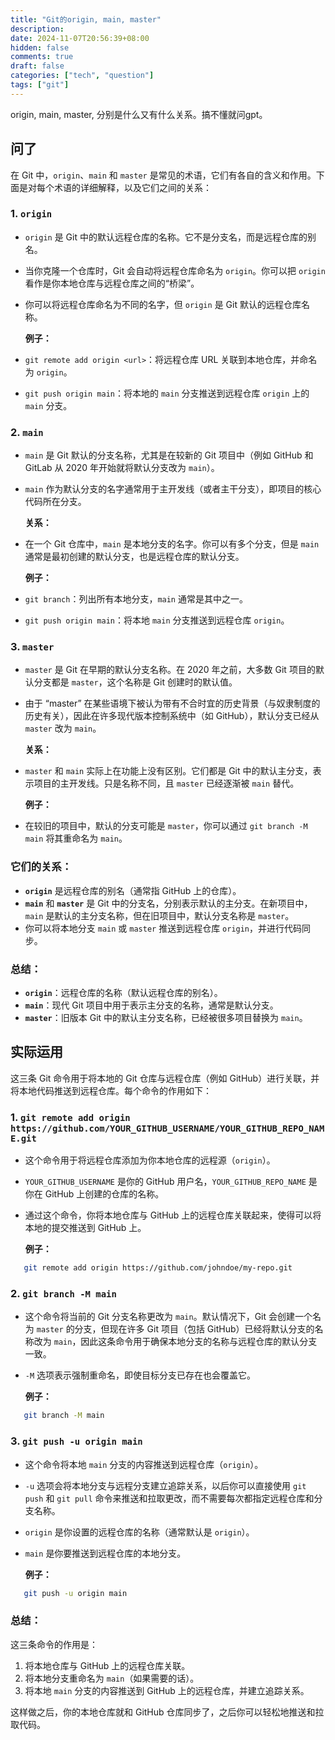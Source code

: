 ```yaml
---
title: "Git的origin, main, master"
description: 
date: 2024-11-07T20:56:39+08:00
hidden: false
comments: true
draft: false
categories: ["tech", "question"]
tags: ["git"]
---
```

origin, main, master, 分别是什么又有什么关系。搞不懂就问gpt。

## 问了

在 Git 中，`origin`、`main` 和 `master` 是常见的术语，它们有各自的含义和作用。下面是对每个术语的详细解释，以及它们之间的关系：

### 1. **`origin`**

- `origin` 是 Git 中的默认远程仓库的名称。它不是分支名，而是远程仓库的别名。
- 当你克隆一个仓库时，Git 会自动将远程仓库命名为 `origin`。你可以把 `origin` 看作是你本地仓库与远程仓库之间的“桥梁”。
- 你可以将远程仓库命名为不同的名字，但 `origin` 是 Git 默认的远程仓库名称。

  **例子：**
- `git remote add origin <url>`：将远程仓库 URL 关联到本地仓库，并命名为 `origin`。
- `git push origin main`：将本地的 `main` 分支推送到远程仓库 `origin` 上的 `main` 分支。

### 2. **`main`**

- `main` 是 Git 默认的分支名称，尤其是在较新的 Git 项目中（例如 GitHub 和 GitLab 从 2020 年开始就将默认分支改为 `main`）。
- `main` 作为默认分支的名字通常用于主开发线（或者主干分支），即项目的核心代码所在分支。

  **关系：**
- 在一个 Git 仓库中，`main` 是本地分支的名字。你可以有多个分支，但是 `main` 通常是最初创建的默认分支，也是远程仓库的默认分支。

  **例子：**
- `git branch`：列出所有本地分支，`main` 通常是其中之一。
- `git push origin main`：将本地 `main` 分支推送到远程仓库 `origin`。

### 3. **`master`**

- `master` 是 Git 在早期的默认分支名称。在 2020 年之前，大多数 Git 项目的默认分支都是 `master`，这个名称是 Git 创建时的默认值。
- 由于 “master” 在某些语境下被认为带有不合时宜的历史背景（与奴隶制度的历史有关），因此在许多现代版本控制系统中（如 GitHub），默认分支已经从 `master` 改为 `main`。

  **关系：**
- `master` 和 `main` 实际上在功能上没有区别。它们都是 Git 中的默认主分支，表示项目的主开发线。只是名称不同，且 `master` 已经逐渐被 `main` 替代。

  **例子：**
- 在较旧的项目中，默认的分支可能是 `master`，你可以通过 `git branch -M main` 将其重命名为 `main`。

### 它们的关系：

- **`origin`** 是远程仓库的别名（通常指 GitHub 上的仓库）。
- **`main`** 和 **`master`** 是 Git 中的分支名，分别表示默认的主分支。在新项目中，`main` 是默认的主分支名称，但在旧项目中，默认分支名称是 `master`。
- 你可以将本地分支 `main` 或 `master` 推送到远程仓库 `origin`，并进行代码同步。

### 总结：

- **`origin`**：远程仓库的名称（默认远程仓库的别名）。
- **`main`**：现代 Git 项目中用于表示主分支的名称，通常是默认分支。
- **`master`**：旧版本 Git 中的默认主分支名称，已经被很多项目替换为 `main`。

## 实际运用

这三条 Git 命令用于将本地的 Git 仓库与远程仓库（例如 GitHub）进行关联，并将本地代码推送到远程仓库。每个命令的作用如下：

### 1. **`git remote add origin https://github.com/YOUR_GITHUB_USERNAME/YOUR_GITHUB_REPO_NAME.git`**

- 这个命令用于将远程仓库添加为你本地仓库的远程源（`origin`）。
- `YOUR_GITHUB_USERNAME` 是你的 GitHub 用户名，`YOUR_GITHUB_REPO_NAME` 是你在 GitHub 上创建的仓库的名称。
- 通过这个命令，你将本地仓库与 GitHub 上的远程仓库关联起来，使得可以将本地的提交推送到 GitHub 上。

  **例子：**

```bash
   git remote add origin https://github.com/johndoe/my-repo.git
```

### 2. **`git branch -M main`**

- 这个命令将当前的 Git 分支名称更改为 `main`。默认情况下，Git 会创建一个名为 `master` 的分支，但现在许多 Git 项目（包括 GitHub）已经将默认分支的名称改为 `main`，因此这条命令用于确保本地分支的名称与远程仓库的默认分支一致。
- `-M` 选项表示强制重命名，即使目标分支已存在也会覆盖它。

  **例子：**

```bash
   git branch -M main
```

### 3. **`git push -u origin main`**

- 这个命令将本地 `main` 分支的内容推送到远程仓库（`origin`）。
- `-u` 选项会将本地分支与远程分支建立追踪关系，以后你可以直接使用 `git push` 和 `git pull` 命令来推送和拉取更改，而不需要每次都指定远程仓库和分支名称。
- `origin` 是你设置的远程仓库的名称（通常默认是 `origin`）。
- `main` 是你要推送到远程仓库的本地分支。

  **例子：**

```bash
   git push -u origin main
```

### 总结：

这三条命令的作用是：

1. 将本地仓库与 GitHub 上的远程仓库关联。
2. 将本地分支重命名为 `main`（如果需要的话）。
3. 将本地 `main` 分支的内容推送到 GitHub 上的远程仓库，并建立追踪关系。

这样做之后，你的本地仓库就和 GitHub 仓库同步了，之后你可以轻松地推送和拉取代码。
